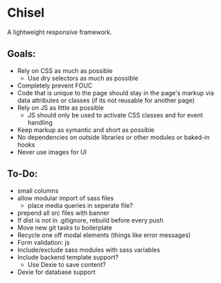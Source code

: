 # Chisel
A lightweight responsive framework.

## Goals:
- Rely on CSS as much as possible
	+ Use dry selectors as much as possible
- Completely prevent FOUC
- Code that is unique to the page should stay in the page's markup via data attributes or classes (if its not reusable for another page)
- Rely on JS as little as possible
	+ JS should only be used to activate CSS classes and for event handling
- Keep markup as symantic and short as possible
- No dependencies on outside libraries or other modules or baked-in hooks
- Never use images for UI

## To-Do:
- small columns
- allow modular import of sass files
	+ place media queries in seperate file?
- prepend all src files with banner
- If dist is not in .gitignore, rebuild before every push
- Move new git tasks to boilerplate
- Recycle one off modal elements (things like error messages)
- Form validation: js
- Include/exclude sass modules with sass variables
- Include backend template support?
	- Use Dexie to save content?
- Dexie for database support
